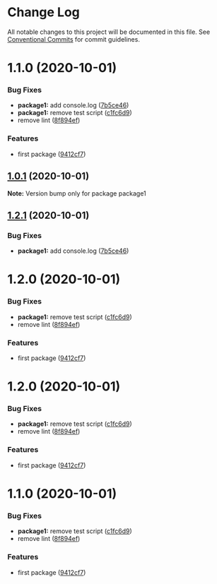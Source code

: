 # Change Log

All notable changes to this project will be documented in this file.
See [Conventional Commits](https://conventionalcommits.org) for commit guidelines.

# 1.1.0 (2020-10-01)

### Bug Fixes

- **package1:** add console.log ([7b5ce46](https://github.com/prxg22/teste/commit/7b5ce46621975c47b23f80ae2bbadf69a5a69ee0))
- **package1:** remove test script ([c1fc6d9](https://github.com/prxg22/teste/commit/c1fc6d9b61dd0950f9bca403650a3c3a86e4f26b))
- remove lint ([8f894ef](https://github.com/prxg22/teste/commit/8f894ef3f9f25a19972324b160043b7e00fc245d))

### Features

- first package ([9412cf7](https://github.com/prxg22/teste/commit/9412cf7fc412982f55d6f9d1aea8cdfa89e0025c))

## [1.0.1](https://github.com/prxg22/teste/compare/package1@1.2.1...package1@1.0.1) (2020-10-01)

**Note:** Version bump only for package package1

## [1.2.1](https://github.com/prxg22/teste/compare/package1@1.2.0...package1@1.2.1) (2020-10-01)

### Bug Fixes

- **package1:** add console.log ([7b5ce46](https://github.com/prxg22/teste/commit/7b5ce46621975c47b23f80ae2bbadf69a5a69ee0))

# 1.2.0 (2020-10-01)

### Bug Fixes

- **package1:** remove test script ([c1fc6d9](https://github.com/prxg22/teste/commit/c1fc6d9b61dd0950f9bca403650a3c3a86e4f26b))
- remove lint ([8f894ef](https://github.com/prxg22/teste/commit/8f894ef3f9f25a19972324b160043b7e00fc245d))

### Features

- first package ([9412cf7](https://github.com/prxg22/teste/commit/9412cf7fc412982f55d6f9d1aea8cdfa89e0025c))

# 1.2.0 (2020-10-01)

### Bug Fixes

- **package1:** remove test script ([c1fc6d9](https://github.com/prxg22/teste/commit/c1fc6d9b61dd0950f9bca403650a3c3a86e4f26b))
- remove lint ([8f894ef](https://github.com/prxg22/teste/commit/8f894ef3f9f25a19972324b160043b7e00fc245d))

### Features

- first package ([9412cf7](https://github.com/prxg22/teste/commit/9412cf7fc412982f55d6f9d1aea8cdfa89e0025c))

# 1.1.0 (2020-10-01)

### Bug Fixes

- **package1:** remove test script ([c1fc6d9](https://github.com/prxg22/teste/commit/c1fc6d9b61dd0950f9bca403650a3c3a86e4f26b))
- remove lint ([8f894ef](https://github.com/prxg22/teste/commit/8f894ef3f9f25a19972324b160043b7e00fc245d))

### Features

- first package ([9412cf7](https://github.com/prxg22/teste/commit/9412cf7fc412982f55d6f9d1aea8cdfa89e0025c))
